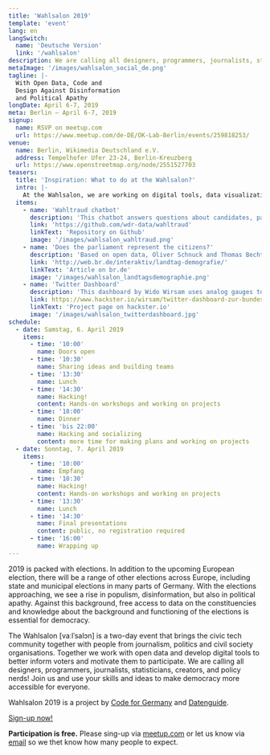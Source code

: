 ```yaml
---
title: 'Wahlsalon 2019'
template: 'event'
lang: en
langSwitch:
  name: 'Deutsche Version'
  link: '/wahlsalon'
description: We are calling all designers, programmers, journalists, statisticians, creators, and policy nerds! Join the Wahlsalon election hackathon and use your skills and ideas to make democracy more accessible for everyone.
metaImage: '/images/wahlsalon_social_de.png'
tagline: |-
  With Open Data, Code and 
  Design Against Disinformation 
  and Political Apathy
longDate: April 6-7, 2019
meta: Berlin — April 6-7, 2019
signup:
  name: RSVP on meetup.com
  url: https://www.meetup.com/de-DE/OK-Lab-Berlin/events/259818253/
venue:
  name: Berlin, Wikimedia Deutschland e.V.
  address: Tempelhofer Ufer 23-24, Berlin-Kreuzberg
  url: https://www.openstreetmap.org/node/2551527703
teasers:
  title: 'Inspiration: What to do at the Wahlsalon?'
  intro: |-
    At the Wahlsalon, we are working on digital tools, data visualizations and analyses around open data and the upcoming elections. These examples are intended to show what you could be working on at the Wahlsalon. Do you already have your own project ideas? Let us know!
  items:
    - name: 'Wahltraud chatbot'
      description: 'This chatbot answers questions about candidates, parties and election programs based on various data sources. It was developed at broadcaster WDR and published under MIT license.'
      link: 'https://github.com/wdr-data/wahltraud'
      linkText: 'Repository on Github'
      image: '/images/wahlsalon_wahltraud.png'
    - name: 'Does the parliament represent the citizens?'
      description: 'Based on open data, Oliver Schnuck and Thomas Becht investigated how well the Bavarian parliament represents the population. Spoilers: It is not exactly a mirror of society.'
      link: 'http://web.br.de/interaktiv/landtag-demografie/'
      linkText: 'Article on br.de'
      image: '/images/wahlsalon_landtagsdemographie.png'
    - name: 'Twitter Dashboard'
      description: 'This dashboard by Wido Wirsam uses analog gauges to visualize the frequency of tweets that mention political parties. The source code of this hack is available under MIT license.'
      link: https://www.hackster.io/wirsam/twitter-dashboard-zur-bundestagswahl-2017-f27862
      linkText: 'Project page on hackster.io'
      image: '/images/wahlsalon_twitterdashboard.jpg'
schedule:
  - date: Samstag, 6. April 2019
    items:
      - time: '10:00'
        name: Doors open
      - time: '10:30'
        name: Sharing ideas and building teams
      - time: '13:30'
        name: Lunch
      - time: '14:30'
        name: Hacking!
        content: Hands-on workshops and working on projects
      - time: '18:00'
        name: Dinner
      - time: 'bis 22:00'
        name: Hacking and socializing
        content: more time for making plans and working on projects
  - date: Sonntag, 7. April 2019
    items:
      - time: '10:00'
        name: Empfang
      - time: '10:30'
        name: Hacking!
        content: Hands-on workshops and working on projects
      - time: '13:30'
        name: Lunch
      - time: '14:30'
        name: Final presentations
        content: public, no registration required
      - time: '16:00'
        name: Wrapping up
---
```


2019 is packed with elections. In addition to the upcoming European election, there will be a range of other elections across Europe, including state and municipal elections in many parts of Germany. With the elections approaching, we see a rise in populism, disinformation, but also in political apathy. Against this background, free access to data on the constituencies and knowledge about the background and functioning of the elections is essential for democracy.

The Wahlsalon [vaːlˈsalɔn] is a two-day event that brings the civic tech community together with people from journalism, politics and civil society organisations. Together we work with open data and develop digital tools to better inform voters and motivate them to participate. We are calling all designers, programmers, journalists, statisticians, creators, and policy nerds! Join us and use your skills and ideas to make democracy more accessible for everyone.

Wahlsalon 2019 is a project by [Code for Germany](https://codefor.de) and [Datenguide](https://datengui.de).

<a href="https://www.meetup.com/de-DE/OK-Lab-Berlin/events/259818253/" class="mdc-button mdc-button--outlined mdc-ripple-upgraded mdc-ripple-upgraded--foreground-activation">Sign-up now!</a>

**Participation is free.** Please sing-up via [meetup.com](https://www.meetup.com/de-DE/OK-Lab-Berlin/events/259818253/) or let us know via [email](wahlsalon@datengui.de) so we thet know how many people to expect.
